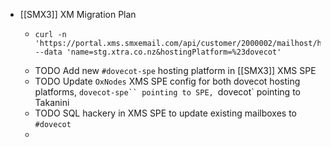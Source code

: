 - [[SMX3]] XM Migration Plan
	- ```
	  curl -n 'https://portal.xms.smxemail.com/api/customer/2000002/mailhost/hostingdomains' --data 'name=stg.xtra.co.nz&hostingPlatform=%23dovecot'
	  
	  ```
	- TODO Add new `#dovecot-spe` hosting platform in [[SMX3]] XMS SPE
	- TODO Update `OxNodes` XMS SPE config for both dovecot hosting platforms, `dovecot-spe`` pointing to SPE, `dovecot` pointing to Takanini
	- TODO SQL hackery in XMS SPE to update existing mailboxes to `#dovecot`
	-